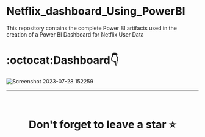 # Netflix_dashboard_Using_PowerBI
This repository contains the complete Power BI artifacts used in the creation of a Power BI Dashboard for Netflix User Data
# :octocat:Dashboard👇
![Screenshot 2023-07-28 152259](https://github.com/Gaurav-G-Singh/Netflix_dashboard_Using_PowerBI/blob/main/Netflix_dashboard.pbix)

<hr />
<br />

# <div align="center">Don't forget to leave a star ⭐️</div>
